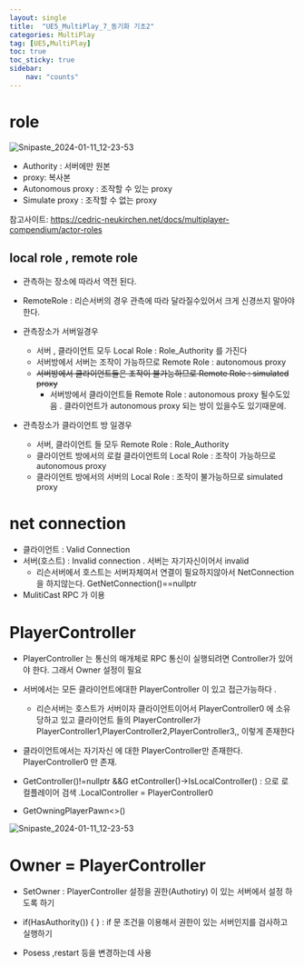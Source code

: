 ```yaml
---
layout: single
title:  "UE5_MultiPlay_7_동기화 기초2"
categories: MultiPlay
tag: [UE5,MultiPlay]
toc: true
toc_sticky: true
sidebar:
    nav: "counts"
---
```


# role
   
![Snipaste_2024-01-11_12-23-53](https://github.com/silverlnng/DatastructureStudy/assets/112385982/99a089af-613e-45cc-92c6-abcb9384675d)

* Authority : 서버에만 원본   
* proxy: 복사본 
* Autonomous proxy : 조작할 수 있는 proxy  
* Simulate proxy : 조작할 수 없는 proxy   

참고사이트: <https://cedric-neukirchen.net/docs/multiplayer-compendium/actor-roles>

## local role , remote role 

* 관측하는 장소에 따라서 역전 된다.

* RemoteRole : 리슨서버의 경우 관측에 따라 달라질수있어서 크게 신경쓰지 말아야한다.

* 관측장소가 서버일경우
    * 서버 , 클라이언트 모두 Local Role : Role_Authority 를 가진다
    * 서버방에서 서버는 조작이 가능하므로 Remote Role : autonomous proxy 
    * ~~서버방에서 클라이언트들은 조작이 불가능하므로  Remote Role : simulated proxy~~
        * 서버방에서 클라이언트들 Remote Role : autonomous proxy 될수도있음 . 클라이언트가 autonomous proxy 되는 방이 있을수도 있기때문에.

* 관측장소가 클라이언트 방 일경우
    * 서버, 클라이언트 들 모두 Remote Role : Role_Authority
    * 클라이언트 방에서의 로컬 클라이언트의 Local Role : 조작이 가능하므로 autonomous proxy 
    * 클라이언트 방에서의 서버의 Local Role : 조작이 불가능하므로 simulated proxy

# net connection

* 클라이언트 : Valid Connection 
* 서버(호스트) : Invalid connection  . 서버는 자기자신이어서 invalid 
    * 리슨서버에서 호스트는 서버자체여서 연결이 필요하지않아서 NetConnection을 하지않는다. GetNetConnection()==nullptr
* MulitiCast RPC 가 이용

# PlayerController

* PlayerController 는 통신의 매개체로 RPC 통신이 실행되려면 Controller가 있어야 한다. 그래서 Owner 설정이 필요

* 서버에서는 모든 클라이언트에대한 PlayerController 이 있고 접근가능하다 . 
    * 리슨서버는 호스트가 서버이자 클라이언트이어서 PlayerController0 에 소유당하고 있고 클라이언트 들의 PlayerController가 PlayerController1,PlayerController2,PlayerController3,, 이렇게 존재한다

* 클라이언트에서는 자기자신 에 대한 PlayerController만 존재한다. PlayerController0 만 존재.

* GetController()!=nullptr &&G etController()->IsLocalController() : 으로 로컬플레이어 검색 .LocalController = PlayerController0

* GetOwningPlayerPawn<>()

![Snipaste_2024-01-11_12-23-53](https://github.com/silverlnng/MultiTeamProject/assets/112385982/fa598785-7eb5-4727-b4f5-d762ec6c807c)

# Owner =  PlayerController

* SetOwner : PlayerController 설정을 권한(Authotiry) 이 있는 서버에서 설정 하도록 하기 

* if(HasAuthority()) { } : if 문  조건을 이용해서 권한이 있는 서버인지를 검사하고 실행하기 

* Posess ,restart 등을 변경하는데 사용



	
	



